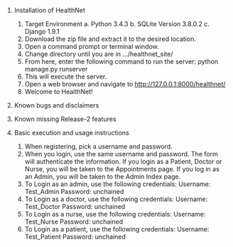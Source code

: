 1. Installation of HealthNet
	1. Target Environment
		a. Python 3.4.3
		b. SQLite Version 3.8.0.2
		c. Django 1.9.1
	2. Download the zip file and extract it to the desired location.
	3. Open a command prompt or terminal window.
	4. Change directory until you are in .../healthnet_site/
	5. From here, enter the following command to run the server:
		python manage.py runserver
	6. This will execute the server.
	7. Open a web browser and navigate to http://127.0.0.1:8000/healthnet/
	8. Welcome to HealthNet!
2. Known bugs and disclaimers

3. Known missing Release-2 features
	
4. Basic execution and usage instructions
	1. When registering, pick a username and password.
	2. When you login, use the same username and password. The form will authenticate the information. If you login as a Patient, Doctor or
		Nurse, you will be taken to the Appointments page. If you log in as an Admin, you will be taken to the Admin Index page.
	3. To Login as an admin, use the following credentials:
		Username: Test_Admin
		Password: unchained
	4. To Login as a doctor, use the following credentials:
		Username: Test_Doctor
		Password: unchained
	5. To Login as a nurse, use the following credentials:
		Username: Test_Nurse
		Password: unchained
	6. To Login as a patient, use the following credentials:
		Username: Test_Patient
		Password: unchained
